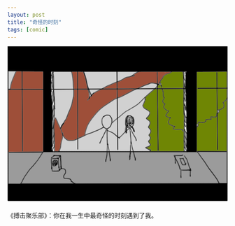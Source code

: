 ```yaml
---
layout: post
title: "奇怪的时刻"
tags: [comic]
---
```


![](/p/1018.png)

《搏击聚乐部》：你在我一生中最奇怪的时刻遇到了我。